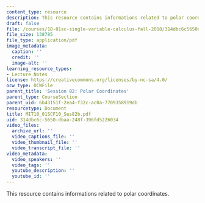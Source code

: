 ```yaml
---
content_type: resource
description: This resource contains informations related to polar coordinates.
draft: false
file: /courses/18-01sc-single-variable-calculus-fall-2010/314dbc6c5650dbaa248f396fd5226034_MIT18_01SCF10_Ses82b.pdf
file_size: 138785
file_type: application/pdf
image_metadata:
  caption: ''
  credit: ''
  image-alt: ''
learning_resource_types:
- Lecture Notes
license: https://creativecommons.org/licenses/by-nc-sa/4.0/
ocw_type: OCWFile
parent_title: 'Session 82: Polar Coordinates'
parent_type: CourseSection
parent_uid: 6b43151f-2ea4-f32c-ac0a-7709358919db
resourcetype: Document
title: MIT18_01SCF10_Ses82b.pdf
uid: 314dbc6c-5650-dbaa-248f-396fd5226034
video_files:
  archive_url: ''
  video_captions_file: ''
  video_thumbnail_file: ''
  video_transcript_file: ''
video_metadata:
  video_speakers: ''
  video_tags: ''
  youtube_description: ''
  youtube_id: ''
---
```

This resource contains informations related to polar coordinates.
